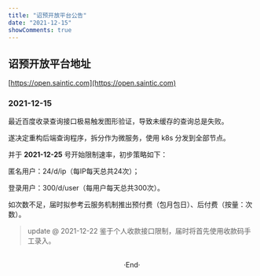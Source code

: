 ```yaml
---
title: "诏预开放平台公告"
date: "2021-12-15"
showComments: true
---
```


## 诏预开放平台地址

[https://open.saintic.com](https://open.saintic.com)

### 2021-12-15

最近百度收录查询接口极易触发图形验证，导致未缓存的查询总是失败。

遂决定重构后端查询程序，拆分作为微服务，使用 k8s 分发到全部节点。

并于 **2021-12-25** 号开始限制速率，初步策略如下：

匿名用户：24/d/ip（每IP每天总共24次）；

登录用户：300/d/user（每用户每天总共300次）。

如次数不足，届时拟参考云服务机制推出预付费（包月包日）、后付费（按量：次数）。

> update @ 2021-12-22
> 鉴于个人收款接口限制，届时将首先使用收款码手工录入。

<br>

<center>  ·End·  </center>
